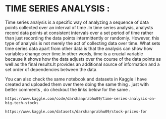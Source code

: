 # TIME SERIES ANALYSIS : 
  
  
  Time series analysis is a specific way of analyzing a sequence of data points collected over an interval of time .In time series analysis, analysts record data points at consistent intervals over a set period of time rather than just recording the data points intermittently or randomly. However, this type of analysis is not merely the act of collecting data over time. What sets time series data apart from other data is that the analysis can show how variables change over time.In other words, time is a crucial variable because it shows how the data adjusts over the course of the data points as well as the final results.It provides an additional source of information and a set order of dependencies between the data. 



   You can also check the same notebook and datasets in Kaggle I have created and uploaded them over there doing the same thing . just with better comments , do checkout the links below for the same . 

```
https://www.kaggle.com/code/darshanprabhu09/time-series-analysis-on-big-tech-stocks
```

```
https://www.kaggle.com/datasets/darshanprabhu09/stock-prices-for
```
